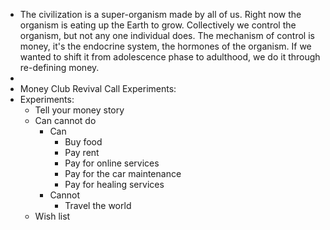 - The civilization is a super-organism made by all of us. Right now the organism is eating up the Earth to grow. Collectively we control the organism, but not any one individual does. The mechanism of control is money, it's the endocrine system, the hormones of the organism. If we wanted to shift it from adolescence phase to adulthood, we do it through re-defining money.
-
- Money Club  Revival Call Experiments:
- Experiments:
	- Tell your money story
	- Can cannot do
		- Can
			- Buy food
			- Pay rent
			- Pay for online services
			- Pay for the car maintenance
			- Pay for healing services
		- Cannot
			- Travel the world
	- Wish list